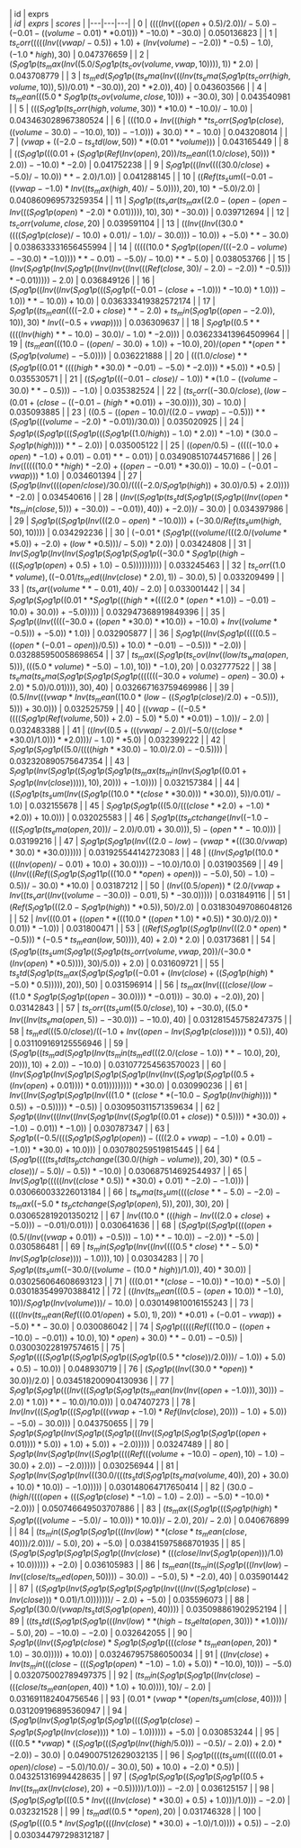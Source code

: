 | id  | exprs                                                                                                                                                                                                                                                                                                                                                                                                                                                                                                                                                                                                                                                                                                                                                                                                                                                                                                                                                                                                                                                                                                                                                                                                                                                                                                                                                                                                                                                                                                                                                                                                                                                                                                                                                                                                                                                                                                                                                                                                                                                                                                                                                                                                                                                                                                                                                                                                                                                                                                                                                                                                                                                                                                                                                                                                                                                                                                                                                                                                                                                                                                                                                                                                                                                                                                                                                                                                                                                                                                                                                                                                                                                                                                                                                                                                                                                                                                                                                                                                                                                                                                                                                                                                                                                                                                                                                                                                                                                                                                                                                                                                                                                                                                                                                                                                                                                                                                                                                                                                                                                                                                                                                                                                                                                                                                                                                                                                                                                                                                                                                                                                                                                                                                                                                                                                                                                                                                                                                                                                                                                                                                                                                                                                                                                                                                                                                                                                                                                                                                                                                                                                                                                                                                                                                                                                                                                                                                                                                                                                                                                                                                                                                                                                                                                                                                                                                                                                                                                                                                                                                                                                                                                                                                                                                                                                                                                                                                                                                                                                                                                                                                                                                                                                                                                                                                                                                                                                                                                                                                                                                                                                                                                                                                                                                                                                                                                                                                                                                                                                                                                                                                                                                                                                                                                                                                                                                                                                                                                                                                                                                                                                                                                                                                                                                                                                                                                                                                                                                                                                                                                                                                                                                                                                                                                                                                                                                                                                                                                                                                                                                                                                                                                                                                                                                                                                                                                                                                                                                                                                                                                                                                                                                                                                                                                                                                                                                                                                                                                                                                                                                                                                                                                                                                                                                                                                                                                                                                                                                                                                                                                                                                                                                                                                                                                                                                                                                                                                                                                                                                                                                                                                                                                                                                                                                                                                                                                                                                                                                                                                                                                                                                                                                                                                                                                                                                                                                                                                                                                                                                                                                                                                                                                                                                                                                                                                                                                                                                                                                                                                                                                                                                                                                                                                                                                                                                                                                                                                                                                                                                                                                                                                                                                                                                                                                                                                                                                                                                                                                                                                                                                                                                                                                                                                                                                                                                                                                                                                                                                                                                                                                                                                                                                                                                                                                                                                                                                                                                                                                                                                                                                                                                                                                                                                                                                                                                                                                                                                                                                                                                                                                                                                                                                                                                                                                                                                                                                                                                                                                                                                                                                                                                                                                                                                                                                                                                                                                                                                                                                                                                                                                                                                                                                                                                                                                                                                                                                                                                                                                                                                                                                                                                                                                                                                                                                                                                                                                                                                                                                                                                                                                                                                                                                                                                                                                                                                                                                                                                                                                                                                                                                                                                                                                                                                                                                                                                                                                                                                                                                                                                                                                                                                                                                                                                                                                                                                                                                                                                                                                                                                                                                                                                                                                                                                                                                                                                                                                                                                                                                                                                                                                                                                                                                                                                                                                                                                                                                                                                                                                                                                                                                                                                                                                                                                                                                                                                                                                                                                                                                                                                                                                                                                                                                                                                                                                                                                                                                                                                                                                                                                                                                                                                                                                                                                                                                                                                                                                                                                                                                                                                                                                                                                                                                                                                                                                                                                                                                                                                                                                                                                                                                                                                                                                                                                                                                                                                                                                                                                                                                                                                                                                                                                                                                                                                                                                                                                                                                                                                                                                                                                                                                                                                                                                                                                                                                                                                                                                                                                                                                                                                                                                                                                                                                                                                                                                                                                                                                                                                                                                                                                                                                                                                                                                                                                                                                                                                                                                                                                                                                                                                                                                                                                                                                                                                                                                                                                                                                                                                                                                                                                                                                                                                                                                                                                                                                                                                                                                                                                                                                                                                                                                                                                                                                                                                                                                                                                                                                                                                                                                                                                                                                                                                                                                                                                                                                                                                                                                                                                                                                                                                                                                                                                                                                                                                                                                                                                                                                                                                                                                                                                                                                                                                                                                                                                                                                                                                                                                                                                                                                                                                                                                                                                                                                                                                                                                                                                                                                                                                                                                                                                                                                                                                                                                                                                                                                                                                                                                                                                                                                                                                                                                                                                                                                                                                                                                                                                                                                                                                                                                                                                                                                                                                                                                                                                                                                                                                                                                                                                                                                                                                                                                                                                                                                                                                                                                                                                                                                                                                                                                                                                                                                                                                                                                                                                                                                                                                                                                                                                                                                                                                                                                                                                                                                                                                                                                                                                                                                                                                                                                                                                                                                                                                                                                                                                                                                                                                                                                                                                                                                                                                                                                                                                                                                                                                                                                                                                                                                                                                                                                                                                                                                                                                                                                                                                                                                                                                                                                                                                                                                                                                                                                                                                                                                                                                                                                                                                                                                                                                                                                                                                                                                                                                                                                                                                                                                                                                                                                                                                                                                                                                                                                                                                                                                                                                                                                                                                                                                                                                                                                                                                                                                                                                                                                                                                                                                                                                                                                                                                                                                                                                                                                                                                                                                                                                                                                                                                                                                                                                                                                                                                                                                                                                                                                                                                                                                                                                                                                                                                                                                                                                                                                                                                                                                                                                                                                                                                                                                                                                                                                                                                                                                                                                                                                                                                                                                                                                                                                                                                                                                                                                                                                                                                                                                                                                                                                                                                                                                                                                                                                                                                                                                                                                                                                                                                                                                                                                                                                                                                                                                                                                                                                                                                                                                                                                                                                                                                                                                                                                                                                                                                                                                                                                                                                                                                                                                                                                                                                                                                                                                                                                                                                                                                                                                                                                                                                                                                                                                                                                                                                                                                                                                                                                                                                                                                                                                                                                                                                                                                                                                                                                                                                                                                                                                                                                                                                                                                                                                                                                                                                                                                                                                                                                                                                                                                                                                                                                                                                                                                                                                                                                                                                                                                                                                                                                                                                                                                                                                                                                                                                                                                                                                                                                                                                                                                                                                                                                                                                                                                                                                                                                                                                                                                                                                                                                                                                                                                                                                                                                                                                                                                                                                                                                                                                                                                                                                                                                                                                                                                                                                                                                                                                                                                                                                                                                                                                                                                                                                                                                                                                                                                                                                                                                                                                                                                                                                                                                                                                                                                                                                                                                                                                                                                                                                                                                                                                                                                                                                                                                                                                                                                                                                                                                                                                                                                                                                                                                                                                                                                                                                                                                                                                                                                                                                                                                                                                                                                                                                                                                                                                                                                                                                                                                                                                                                                                                                                                                                                                                                                                                                                                                                                                                                                                                                                                                                                                                                                                                                                                                                                                                                                                                                                                                                                                                                                                                                                                                                                                                                                                                                                                                                                                                                                                                                                                                                                                                                                                                                                                                                                                                                                                                                                                                                                                                                                                                                                                                                                                                                                                                                                                                                                                                                                                                                                                                                                                                                                                                                                                                                                                                                                                                                                                                                                                                                                                                                                                                                                                                                                                                                                                                                                                                                                                                                                                                                                                                                                                                                                                                                                                                                                                                                                                                                                                                                                                                                                                                                                                                                                                                                                                                                                                                                                                                                                                                                                                                                                                                                                                                                                                                                                                                                                                                                                                                                                                                                                                                                                                                                                                                                                                                                                                                                                                                                                                                                                                                                                                                                                                                                                                                                                                                                                                                                                                                                                                                                                                                                                                                                                                                                                                                                                                                                                                                                                                                                                                                                                                                                                                                                                                                                                                                                                                                                                                                                                                                                                                                                                                                                                                                                                                                                                                                                                                                                                                                                                                                                                                                                                                                                                                                                                                                                                                                                                                                                                                                                                                                                                                                                                                                                                                                                                                                                                                                                                                                                                                                                                                                                                                                                                                                                                                                                                                                                                                                                                                                                                                                                                                                                                                                                                                                                                                                                                                                                                                                                                                                                                                                                                                                                                                                                                                                                                                                                                                                                                                                                                                                                                                                                                                                                                                                                                                                                                                                                                                                                                                                                                                                                                                                                                                                                                                                                                                                                                                                                                                                                                                                                                                                                                                                                                                                                                                                                                                                                                                                                                                                                                                                                                                                                                                                                                                                                                                                                                                                                                                                                                                                                                                                                                                                                                                                                                                                                                                                                                                                                                                                                                                                                                                                                                                                                                                                                                                                                                                                                                                                                                                                                                                                                                                                                                                                                                                                                                                                                                                                                                                                                                                                                                                                                                                                                                                                                                                                                                                                                                                                                                                                                                                                                                                                                                                                                                                                                                                                                                                                                                                                                                                                                                                                                                                                                                                                                                                                                                                                                                                                                                                                                                                                                                                                                                                                                                                                                                                                                                                                                                                                                                                                                                                                                                                                                                                                                                                                                                                                                                                                                                                                                                                                                                                                                                                                                                                                                                                                                                                                                                                                                                                                                                                                                                                                                                                                                                                                                                                                                                                                                                                                                                                                                                                                                                                                                                                           
| $id$ | $exprs$ | $scores$ |
|---|---|---|
| 0 | $((((Inv(((open+0.5)/2.0))/-5.0)-(-0.01-((volume-0.01)**0.01)))*-10.0)*-30.0)$ | $0.050136823$ |
| 1 | $ts_corr(((((Inv((vwap/-0.5))+1.0)+(Inv(volume)--2.0))*-0.5)-1.0),(-1.0*high),30)$ | $0.047376659$ |
| 2 | $(S_log1p(ts_max(Inv((5.0/S_log1p(ts_cov(volume,vwap,10)))),1))*2.0)$ | $0.043708779$ |
| 3 | $ts_med(S_log1p((ts_ema(Inv(((Inv(ts_ema(S_log1p(ts_corr(high,volume,10)),5))/0.01)*-30.0)),20)**2.0)),40)$ | $0.043603566$ |
| 4 | $ts_mean(((5.0*S_log1p(ts_cov(volume,close,10)))+-30.0),30)$ | $0.043540981$ |
| 5 | $(((S_log1p(ts_corr(high,volume,30))**10.0)*-10.0)/-10.0)$ | $0.043463028967380524$ |
| 6 | $(((10.0+Inv(((high**ts_corr(S_log1p(close),((volume-30.0)--10.0),10))--1.0)))+30.0)**-10.0)$ | $0.043208014$ |
| 7 | $(vwap+((-2.0-ts_std(low,50))**(0.01**volume)))$ | $0.043165449$ |
| 8 | $((S_log1p(((0.01+(S_log1p(Ref(Inv(open),20))/ts_mean((1.0/close),50)))*2.0))--10.0)*-2.0)$ | $0.041752238$ |
| 9 | $S_log1p(((Inv((((30.0/close)+-5.0)/-10.0))**-2.0)/1.0))$ | $0.041288145$ |
| 10 | $((Ref(ts_sum((-0.01-((vwap--1.0)*Inv((ts_max(high,40)/-5.0)))),20),10)*-5.0)/2.0)$ | $0.040860969573259354$ |
| 11 | $S_log1p((ts_var(ts_max((2.0-(open-(open-Inv(((S_log1p(open)*-2.0)*0.01))))),10),30)*-30.0))$ | $0.039712694$ |
| 12 | $ts_corr(volume,close,20)$ | $0.039591104$ |
| 13 | $((Inv((Inv((30.0*((((S_log1p(close)/-10.0)+0.01)/-1.0)/-30.0)))-10.0))+-5.0)**-30.0)$ | $0.038633331656455994$ |
| 14 | $(((((10.0*S_log1p((open/(((-2.0-volume)--30.0)*-1.0))))**-0.01)--5.0)/-10.0)**-5.0)$ | $0.038053766$ |
| 15 | $(Inv(S_log1p(Inv(S_log1p((Inv(Inv((Inv(((Ref(close,30)/-2.0)--2.0))*-0.5)))*-0.01)))))-2.0)$ | $0.036849126$ |
| 16 | $(S_log1p((Inv((Inv(S_log1p(((S_log1p((-0.01-(close+-1.0)))*-10.0)*1.0)))-1.0))**-10.0))+10.0)$ | $0.036333419382572174$ |
| 17 | $S_log1p((ts_mean((((-2.0+close)**-2.0)+ts_min(S_log1p((open--2.0)),10)),30)*Inv((-0.5+vwap))))$ | $0.036309637$ |
| 18 | $S_log1p((0.5**((((Inv(high)**-10.0)-30.0)/-1.0)*-2.0)))$ | $0.036233413964509964$ |
| 19 | $(ts_mean(((10.0-((open/-30.0)+1.0))+-10.0),20)/(open**(open**(S_log1p(volume)--5.0))))$ | $0.036221888$ |
| 20 | $(((1.0/close)**(S_log1p((0.01*((((high**30.0)*-0.01)--5.0)*-2.0)))**5.0))**0.5)$ | $0.035530571$ |
| 21 | $((S_log1p(((-0.01-close)/-1.0))**(1.0-((volume-30.0)**-0.5)))--1.0)$ | $0.035382524$ |
| 22 | $(ts_corr((-30.0/close),(low-(0.01+(close-((-0.01-(high**0.01))+-30.0)))),30)-10.0)$ | $0.035093885$ |
| 23 | $((0.5-((open-10.0)/((2.0-vwap)--0.5)))**(S_log1p(((volume--2.0)*-0.01))/30.0))$ | $0.035020925$ |
| 24 | $S_log1p((S_log1p(((S_log1p(((S_log1p((1.0/high))-1.0)*2.0))*-1.0)*(30.0-S_log1p(high))))**-2.0))$ | $0.035005122$ |
| 25 | $((open/0.5)-(((((-10.0+open)*-1.0)+0.01)-0.01)**-0.01))$ | $0.034908510744571686$ |
| 26 | $Inv((((((10.0**high)*-2.0)+((open--0.01)**30.0))-10.0)-(-0.01-vwap)))*1.0)$ | $0.034601394$ |
| 27 | $(S_log1p(Inv((((open/close)/30.0)/((((-2.0/S_log1p(high))+30.0)/0.5)+2.0))))*-2.0)$ | $0.034540616$ |
| 28 | $(Inv((S_log1p(ts_std(S_log1p((S_log1p((Inv((open**ts_min(close,5)))+-30.0))--0.01)),40))+-2.0))/-30.0)$ | $0.034397986$ |
| 29 | $S_log1p((S_log1p(Inv(((2.0-open)*-10.0)))+(-30.0/Ref(ts_sum(high,50),10))))$ | $0.034292236$ |
| 30 | $(-0.01*(S_log1p(((volume/(((2.0/(volume**5.0))+-2.0)+(low**0.5)))/-5.0))*2.0))$ | $0.03424808$ |
| 31 | $Inv(S_log1p(Inv(Inv(S_log1p(S_log1p(S_log1p((-30.0*S_log1p((high-(((S_log1p(open)+0.5)+1.0)-0.5))))))))))$ | $0.033245463$ |
| 32 | $ts_corr((1.0*volume),((-0.01/ts_med((Inv(close)*2.0),1))-30.0),5)$ | $0.033209499$ |
| 33 | $(ts_var((volume**-0.01),40)/-2.0)$ | $0.033001442$ |
| 34 | $S_log1p(S_log1p((0.01**S_log1p(((high**((((2.0*(open**1.0))--0.01)-10.0)+30.0))+-5.0)))))$ | $0.032947368919849396$ |
| 35 | $S_log1p((Inv(((((-30.0+((open**30.0)**10.0))+-10.0)+Inv((volume*-0.5)))+-5.0))*1.0))$ | $0.032905877$ |
| 36 | $S_log1p((Inv(S_log1p(((((0.5-((open*(-0.01-open))/0.5))+10.0)*-0.01)--0.5)))*-2.0))$ | $0.032885950058698654$ |
| 37 | $ts_max((S_log1p(ts_cov(Inv((low/ts_wma(open,5))),(((5.0*volume)*-5.0)-1.0),10))*-1.0),20)$ | $0.032777522$ |
| 38 | $ts_ema(ts_ema(S_log1p(S_log1p(S_log1p(((((((-30.0+volume)-open)-30.0)+2.0)*5.0)/0.01)))),30),40)$ | $0.032667163759469986$ |
| 39 | $(0.5/Inv(((vwap*Inv(ts_mean((10.0*(low-((S_log1p(close)/2.0)+-0.5))),5)))+30.0)))$ | $0.032525759$ |
| 40 | $((vwap-((-0.5*((((S_log1p(Ref(volume,50))+2.0)-5.0)*5.0)**0.01))-1.0))/-2.0)$ | $0.032483388$ |
| 41 | $((Inv((0.5+(((vwap/-2.0)/(-5.0/((close**30.0)/1.0)))**2.0)))/-1.0)**5.0)$ | $0.032399222$ |
| 42 | $S_log1p(S_log1p((5.0/((((high**30.0)-10.0)/2.0)--0.5))))$ | $0.032320890575647354$ |
| 43 | $S_log1p(Inv(S_log1p((S_log1p(S_log1p(ts_max(ts_min(Inv(S_log1p((0.01+S_log1p(Inv(close))))),10),20)))+-1.0))))$ | $0.032157384$ |
| 44 | $((S_log1p(ts_sum(Inv((S_log1p((10.0**(close**30.0)))**30.0)),5))/0.01)/-1.0)$ | $0.032155678$ |
| 45 | $S_log1p(S_log1p(((5.0/(((close**2.0)+-1.0)**2.0))+10.0)))$ | $0.032025583$ |
| 46 | $S_log1p((ts_pctchange(Inv((-1.0-(((S_log1p(ts_ema(open,20))/-2.0)/0.01)+30.0))),5)-(open**-10.0)))$ | $0.03199216$ |
| 47 | $S_log1p(S_log1p(Inv(((2.0-low)-(vwap**(((30.0/vwap)*30.0)**30.0))))))$ | $0.031925544142723083$ |
| 48 | $((Inv(S_log1p((10.0*(((Inv(open)/-0.01)+10.0)+30.0))))--10.0)/10.0)$ | $0.031903569$ |
| 49 | $((Inv(((Ref((S_log1p(S_log11p(((10.0**open)+open)))--5.0),50)-1.0)-0.5))/-30.0)**10.0)$ | $0.03187212$ |
| 50 | $(Inv((0.5/open))*(2.0/(vwap+Inv((ts_var((Inv((volume--30.0))-0.01),5)*-30.0)))))$ | $0.031849116$ |
| 51 | $(Ref(S_log1p(((2.0-S_log1p(high))**0.5)),50)/2.0)$ | $0.031830497086048126$ |
| 52 | $Inv(((0.01+((open**(((10.0*((open*1.0)**0.5))*30.0)/2.0))*0.01))*-1.0))$ | $0.031800471$ |
| 53 | $((Ref(S_log1p((S_log1p(Inv(((2.0*open)*-0.5)))*(-0.5*ts_mean(low,50)))),40)+2.0)*2.0)$ | $0.03173681$ |
| 54 | $(S_log1p((ts_sum(S_log1p((S_log1p(ts_corr(volume,vwap,20))/(-30.0*(Inv(open)**0.5)))),30)/5.0))+2.0)$ | $0.031609721$ |
| 55 | $ts_std(S_log1p(ts_max(S_log1p(S_log1p((-0.01+(Inv(close)+((S_log1p(high)*-5.0)*0.5))))),20)),50)$ | $0.031596914$ |
| 56 | $ts_max(Inv((((close/(low-((1.0*S_log1p(S_log1p((open-30.0))))*-0.01)))-30.0)+-2.0)),20)$ | $0.03142843$ |
| 57 | $ts_corr((ts_sum((5.0/close),10)+-30.0),((5.0*Inv((Inv(ts_ema(open,5))--30.0)))--10.0),40)$ | $0.031281545758247375$ |
| 58 | $ts_med(((5.0/close)/((-1.0+Inv((open-Inv(S_log1p(close)))))*0.5)),40)$ | $0.031109169125556946$ |
| 59 | $(S_log1p((ts_mad(S_log1p(Inv(ts_min(ts_med(((2.0/(close-1.0))**-10.0),20),20))),10)+2.0))--10.0)$ | $0.031077254563570023$ |
| 60 | $(Inv(S_log1p(Inv(S_log1p(S_log1p(S_log1p(Inv(Inv((S_log1p(S_log1p((0.5+(Inv(open)+0.01))))*0.01)))))))))**30.0)$ | $0.030990236$ |
| 61 | $Inv((Inv(S_log1p(S_log1p(Inv(((1.0*((close**(-10.0-S_log1p(Inv(high))))*0.5))+-0.5)))))*-0.5))$ | $0.030950311571359634$ |
| 62 | $S_log1p((Inv(((Inv((Inv(S_log1p(Inv((S_log1p((0.01+close))*0.5))))**30.0))+-1.0)-0.01))*-1.0))$ | $0.030787347$ |
| 63 | $S_log1p((-0.5/(((S_log1p(S_log1p(open))-((((2.0+vwap)--1.0)+0.01)--1.0))**30.0)+10.0)))$ | $0.030780259519815445$ |
| 64 | $(S_log1p((((ts_std(ts_pctchange((30.0/(high-volume)),20),30)*(0.5-close))/-5.0)/-0.5))*-10.0)$ | $0.030687514692544937$ |
| 65 | $Inv(S_log1p(((((Inv((close*0.5))**30.0)+0.01)*-2.0)--1.0)))$ | $0.030660033226013184$ |
| 66 | $ts_wma(ts_sum((((close**-5.0)--2.0)-ts_max((-5.0*ts_pctchange(S_log1p(open),5)),20)),30),20)$ | $0.030652819201350212$ |
| 67 | $Inv((10.0*(((high-Inv(((2.0+close)+-5.0)))--0.01)/0.01)))$ | $0.030641636$ |
| 68 | $(S_log1p((S_log1p((((open+(0.5/(Inv((vwap+0.01))+-0.5)))-1.0)**-10.0))--2.0))*-5.0)$ | $0.030586481$ |
| 69 | $ts_min(S_log1p(Inv((Inv((((0.5*close)**-5.0)*Inv(S_log1p(close))))-1.0))),10)$ | $0.03034283$ |
| 70 | $S_log1p((ts_sum((-30.0/((volume-(10.0*high))/1.0)),40)*30.0))$ | $0.030256064608693123$ |
| 71 | $(((0.01**(close--10.0))*-10.0)*-5.0)$ | $0.030183549970388412$ |
| 72 | $((Inv(ts_mean(((0.5-(open+10.0))*-1.0),10))/S_log1p(Inv(volume)))/-10.0)$ | $0.030149810016155243$ |
| 73 | $((((Inv(ts_mean(Ref(((0.01/open)+5.0),1),20))**0.01)+(-0.01-vwap))+-5.0)**-30.0)$ | $0.030086042$ |
| 74 | $S_log1p(((((Ref(((10.0-((open+-10.0)--0.01))+10.0),10)*open)+30.0)**-0.01)--0.5))$ | $0.030030228197574615$ |
| 75 | $S_log1p((((S_log1p((S_log1p(S_log1p((S_log1p((0.5**close))/2.0)))/-1.0))+5.0)+0.5)-10.0))$ | $0.048930719$ |
| 76 | $(S_log1p((Inv((30.0**open))*30.0))/2.0)$ | $0.034518200904130936$ |
| 77 | $S_log1p(S_log1p(((Inv(((S_log1p(S_log1p(ts_mean(Inv(Inv((open+-1.0))),30)))-2.0)*1.0))**-10.0)/10.0)))$ | $0.047407273$ |
| 78 | $Inv(Inv(((S_log1p(((S_log1p(((vwap+-1.0)*Ref(Inv(close),20)))-1.0)+5.0))--5.0)-30.0)))$ | $0.043750655$ |
| 79 | $S_log1p(S_log1p(Inv(S_log1p((S_log1p(((Inv((S_log1p(S_log1p(S_log1p((open+0.01))))*5.0))+1.0)+5.0))+-2.0)))))$ | $0.03247489$ |
| 80 | $S_log1p(Inv(S_log1p(Inv((S_log1p((((Ref(((volume+-10.0)-open),10)-1.0)-30.0)+2.0))--2.0)))))$ | $0.030256944$ |
| 81 | $S_log1p(Inv(S_log1p(Inv(((30.0/(((ts_std(S_log1p(ts_ema(volume,40)),20)+30.0)+10.0)*10.0))--1.0)))))$ | $0.030148064717650414$ |
| 82 | $(30.0-(high/((((open+(((S_log1p(close)*-1.0)-1.0)-2.0))--5.0)*-10.0)*-2.0)))$ | $0.050746649503707886$ |
| 83 | $(ts_max((S_log1p(((S_log1p(high)*S_log1p(((volume--5.0)/-10.0)))*10.0))/-2.0),20)/-2.0)$ | $0.040676899$ |
| 84 | $(ts_min((S_log1p(S_log1p(((Inv(low)**(close*ts_mean(close,40)))/2.0)))/-5.0),20)+-5.0)$ | $0.038415975868701935$ |
| 85 | $(S_log1p(S_log1p(S_log1p(S_log1p((Inv(close)*(((close/Inv(S_log1p(open)))/1.0)+10.0))))))+-2.0)$ | $0.036105983$ |
| 86 | $ts_mean((ts_min((S_log1p(((Inv(low)-Inv((close/ts_med(open,50))))-30.0))--5.0),5)*-2.0),40)$ | $0.035901442$ |
| 87 | $((S_log1p(Inv(S_log1p(S_log1p(S_log1p(Inv(((Inv((S_log1p(close)-Inv(close)))*0.01)/1.0)))))))/-2.0)+-5.0)$ | $0.035596073$ |
| 88 | $S_log1p((30.0/(vwap/ts_std(S_log1p(open),40))))$ | $0.035098861902952194$ |
| 89 | $((ts_std((S_log1p(S_log1p(((Inv(low)**(high-ts_delta(open,30)))**1.0)))/-5.0),20)--10.0)--2.0)$ | $0.032642055$ |
| 90 | $S_log1p((Inv((S_log1p(close)*S_log1p(S_log1p((((close*ts_mean(open,20))*1.0)-30.0)))))+10.0))$ | $0.032467957586050034$ |
| 91 | $((Inv(close)+Inv(ts_min(((close-(((S_log1p(open)*-1.0)-1.0)+5.0))*-10.0),10)))--5.0)$ | $0.032075002789497375$ |
| 92 | $(ts_min(S_log1p(S_log1p((Inv(close)-(((close/ts_mean(open,40))*1.0)+10.0)))),10)/-2.0)$ | $0.031691182404756546$ |
| 93 | $(0.01*(vwap**(open/ts_sum(close,40))))$ | $0.031209196895360947$ |
| 94 | $(S_log1p(Inv(S_log1p(S_log1p(S_log1p((((S_log1p(close)-S_log1p(S_log1p(Inv(close))))*1.0)-1.0))))))+-5.0)$ | $0.030853244$ |
| 95 | $(((0.5**vwap)*((S_log1p(((S_log1p(Inv((high/5.0)))--0.5)/-2.0))+2.0)*-2.0))-30.0)$ | $0.049007512629032135$ |
| 96 | $S_log1p((((ts_sum((((((0.01+open)/close)--5.0)/10.0)/-30.0),50)+10.0)+-2.0)*0.5))$ | $0.043251316994428635$ |
| 97 | $(S_log1p(S_log1p((S_log1p(S_log1p((0.5+Inv((ts_max(Inv(close),20)+-0.5)))))/1.0)))--2.0)$ | $0.036125157$ |
| 98 | $(S_log1p(S_log1p(((0.5*Inv((((Inv(close)**30.0)+0.5)+1.0)))/1.0)))--2.0)$ | $0.032321528$ |
| 99 | $ts_mad((0.5**open),20)$ | $0.031746328$ |
| 100 | $(S_log1p(((0.5*Inv(S_log1p((((Inv(close)**30.0)+-1.0)/1.0))))+0.5))--2.0)$ | $0.030344797298312187$ |